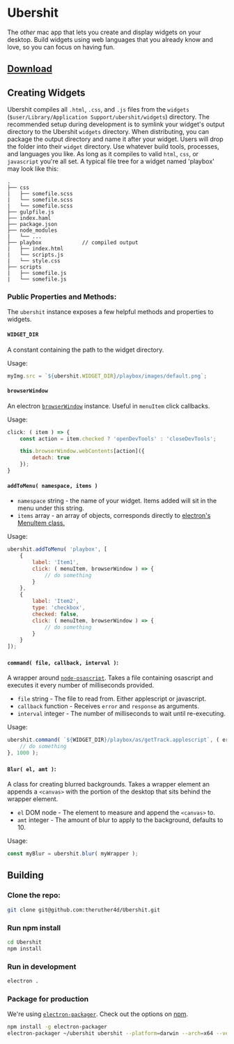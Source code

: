 # Ubershit
The *other* mac app that lets you create and display widgets on your desktop. Build widgets using web languages that you already know and love, so you can focus on having fun.

## [Download](https://github.com/theruther4d/Ubershit/releases/download/0.2.0/ubershit-darwin-x64.0.2.0.zip)

## Creating Widgets
Ubershit compiles all `.html`, `.css`, and `.js` files from the `widgets` (`$user/Library/Application Support/ubershit/widgets`) directory. The recommended setup during development is to symlink your widget's output directory to the Ubershit `widgets` directory. When distributing, you can package the output directory and name it after your widget. Users will drop the folder into their `widget` directory. Use whatever build tools, processes, and languages you like. As long as it compiles to valid `html`, `css`, or `javascript` you're all set. A typical file tree for a widget named 'playbox' may look like this:

```
.
├── css
|   ├── somefile.scss
|   └── somefile.scss
|   └── somefile.scss
├── gulpfile.js
├── index.haml
├── package.json
├── node_modules
|   └── ...
├── playbox             // compiled output
|   ├── index.html
|   └── scripts.js
|   └── style.css
├── scripts
|   ├── somefile.js
|   └── somefile.js

```

### Public Properties and Methods:
The `ubershit` instance exposes a few helpful methods and properties to widgets.

#### `WIDGET_DIR`
A constant containing the path to the widget directory.

Usage:
```javascript
myImg.src = `${ubershit.WIDGET_DIR}/playbox/images/default.png`;
```

#### `browserWindow`
An electron [`browserWindow`](https://github.com/atom/electron/blob/master/docs/api/browser-window.md) instance. Useful in `menuItem` click callbacks.

Usage:
```javascript
click: ( item ) => {
    const action = item.checked ? 'openDevTools' : 'closeDevTools';

    this.browserWindow.webContents[action]({
        detach: true
    });
}
```

#### `addToMenu( namespace, items )`
  * `namespace` string - the name of your widget. Items added will sit in the menu under this string.
  * `items` array - an array of objects, corresponds directly to [electron's MenuItem class.](https://github.com/atom/electron/blob/master/docs/api/menu-item.md)

Usage:
```javascript
ubershit.addToMenu( 'playbox', [
    {
        label: 'Item1',
        click: ( menuItem, browserWindow ) => {
            // do something
        }
    },
    {
        label: 'Item2',
        type: 'checkbox',
        checked: false,
        click: ( menuItem, browserWindow ) => {
            // do something
        }
    }
]);
```

#### `command( file, callback, interval )`:
A wrapper around [`node-osascript`](https://www.npmjs.com/package/node-osascript).  Takes a file containing osascript and executes it every number of milliseconds provided.
* `file` string - The file to read from. Either applescript or javascript.
* `callback` function - Receives `error` and `response` as arguments.
* `interval` integer - The number of milliseconds to wait until re-executing.

Usage:
```javascript
ubershit.command( `${WIDGET_DIR}/playbox/as/getTrack.applescript`, ( err, res ) => {
    // do something
}, 1000 );
```

#### `Blur( el, amt )`:
A class for creating blurred backgrounds. Takes a wrapper element an appends a `<canvas>` with the portion of the desktop that sits behind the wrapper element.
* `el` DOM node - The element to measure and append the `<canvas>` to.
* `amt` integer - The amount of blur to apply to the background, defaults to 10.

Usage:
```javascript
const myBlur = ubershit.blur( myWrapper );
```

## Building
### Clone the repo:
```sh
git clone git@github.com:theruther4d/Ubershit.git
```

### Run npm install
```sh
cd Ubershit
npm install
```
### Run in development
```sh
electron .
```

### Package for production
We're using [`electron-packager`](https://www.npmjs.com/package/electron-packager). Check out the options on [npm](https://www.npmjs.com/package/electron-packager).
```sh
npm install -g electron-packager
electron-packager ~/ubershit ubershit --platform=darwin --arch=x64 --version=0.36.10 --overwrite --ignore='/internal'
```
